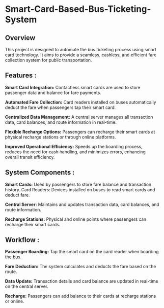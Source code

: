 # Smart-Card-Based-Bus-Ticketing-System
## Overview
This project is designed to automate the bus ticketing process using smart card technology. It aims to provide a seamless, cashless, and efficient fare collection system for public transportation.



## Features :
**Smart Card Integration:** Contactless smart cards are used to store passenger data and balance for fare payments.

**Automated Fare Collection:** Card readers installed on buses automatically deduct the fare when passengers tap their smart card.

**Centralized Data Management:** A central server manages all transaction data, card balances, and route information in real-time. 

**Flexible Recharge Options:** Passengers can recharge their smart cards at physical recharge stations or through online platforms.

**Improved Operational Efficiency:** Speeds up the boarding process, reduces the need for cash handling, and minimizes errors, enhancing overall transit efficiency.




## System Components :
**Smart Cards:** Used by passengers to store fare balance and transaction history. Card Readers: Devices installed on buses to read smart cards and deduct fare. 

**Central Server:** Maintains and updates transaction data, card balances, and route information. 

**Recharge Stations:** Physical and online points where passengers can recharge their smart cards.



## Workflow :
**Passenger Boarding:** Tap the smart card on the card reader when boarding the bus.

**Fare Deduction:** The system calculates and deducts the fare based on the route. 

**Data Update:** Transaction details and card balance are updated in real-time on the central server. 

**Recharge:** Passengers can add balance to their cards at recharge stations or online.
